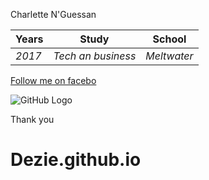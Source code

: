 Charlette N'Guessan

Years | Study | School
--- | --- | ---
*2017* | *Tech an business* | *Meltwater*

[Follow me on facebo](https://www.facebook.com/charlettedesiree.nguessan)


![GitHub Logo](/home/charlette/Desktop/site/8.jpeg)

Thank you

# Dezie.github.io
